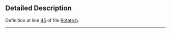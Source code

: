 ## Detailed Description

Definition at line <a href="Rotate_8h-source.md#l00045" class="el">45</a> of file <a href="Rotate_8h-source.md" class="el">Rotate.h</a>.

------------------------------------------------------------------------


